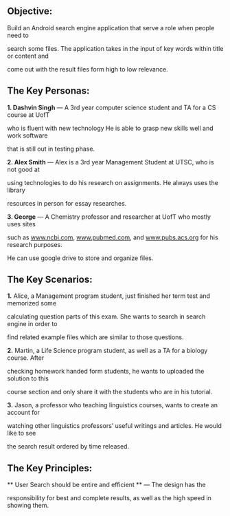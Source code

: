 ## Objective: 

Build an Android search engine application that serve a role when people need to 

search some files. The application takes in the input of key words within title or content and 

come out with the result files form high to low relevance.

## The Key Personas: 

**1. Dashvin Singh** — A 3rd year computer science student and TA for a CS course at UofT 

who is fluent with new technology He is able to grasp new skills well and work software 

that is still out in testing phase.

**2. Alex Smith** — Alex is a 3rd year Management Student at UTSC, who is not good at

using technologies to do his research on assignments. He always uses the library 

resources in person for essay researches.

**3. George** — A Chemistry professor and researcher at UofT who mostly uses sites 

such as www.ncbi.com, www.pubmed.com, and www.pubs.acs.org for his research purposes.

He can use google drive to store and organize files.

## The Key Scenarios: 

**1.** Alice, a Management program student, just finished her term test and memorized some 

calculating question parts of this exam. She wants to search in search engine in order to 

find related example files which are similar to those questions.

**2.** Martin, a Life Science program student, as well as a TA for a biology course. After 

checking homework handed form students, he wants to uploaded the solution to this 

course section and only share it with the students who are in his tutorial.

**3.** Jason, a professor who teaching linguistics courses, wants to create an account for 

watching other linguistics professors’ useful writings and articles. He would like to see 

the search result ordered by time released.

## The Key Principles: 

** User Search should be entire and efficient ** — The design has the 

responsibility for best and complete results, as well as the high speed in showing them.
